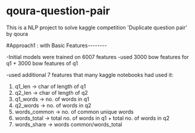 # qoura-question-pair
 This is a NLP project to solve kaggle competition 'Duplicate question pair' by qoura
 
 
#Approach1 : with Basic Features--------
 
-Initial models were trained on 6007 features
-used 3000 bow features for q1 + 3000 bow features of q1
 
 -used additional 7 features  that many kaggle notebooks had used it:
 1) q1_len   -> char of length of q1
 2) q2_len   -> char of length of q2
 3) q1_words -> no. of words in q1
 4) q2_words -> no. of words in q2
 5) words_common -> no. of common unique words
 6) words_total  -> total no. of words in q1 + total no. of words in q2
 7) words_share  -> words  common/words_total
